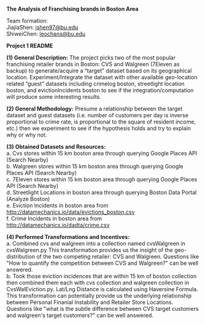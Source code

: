 <b>The Analysis of Franchising brands in Boston Area</b>

Team formation: <br>
JiajiaShen: jshen97@bu.edu <br>
ShiweiChen: leochans@bu.edu

<b>Project 1 README</b>

<b>(1) General Description:</b>
The project picks two of the most popular franchising retailer brands in Boston: CVS and Walgreen (7Eleven as backup)
to generate/acquire a “target” dataset based on its geographical location. Experiment/Integrate the dataset with other available 
geo-location related “guest” datasets including crimelog boston, streetlight location boston, and evictionIncidents boston to see
if the integration/computation will produce some interesting results.
 
<b>(2) General Methodology:</b>
Presume a relationship between the target dataset and guest datasets (i.e. number of customers per day is inverse proportional to 
crime rate, is proportional to the square of resident income, etc.) then we experiment to see if the hypothesis holds and try to 
explain why or why not.
 
<b>(3) Obtained Datasets and Resources:</b><br>
   a. Cvs stores within 15 km boston area through querying Google Places API (Search Nearby) <br>
   b. Walgreen stores within 15 km boston area through querying Google Places API (Search Nearby) <br>
   c. 7Eleven stores within 15 km boston area through querying Google Places API (Search Nearby) <br>
   d. Streetlight Locations in boston area through querying Boston Data Portal (Analyze Boston) <br>
   e. Eviction Incidents in boston area from http://datamechanics.io/data/evictions_boston.csv <br>
   f. Crime Incidents in boston area from http://datamechanics.io/dadta/crime.csv <br>
   
<b>(4) Performed Transformations and Incentives:</b><br>
   a. Combined cvs and walgreen into a collection named cvsWalgreen in cvsWalgreen.py This transformation provides us the insight of the geo-distribution of the two competing retailer: CVS and Walgreen. Questions like "How to quantify the competition between CVS and Walgreen?" can be well answered. <br>
   b. Took those eviction incidences that are within 15 km of boston collection then combined them each with cvs collection and walgreen collection in CvsWalEviction.py. Lat/Lng Distance is calculated using Haversine Formula. This transformation can potentially provide us the underlying relationship between Personal Finanial Instability and Retailer Store Locations. Questions like "what is the subtle difference between CVS target customers and walgreen's target customers?" can be well answered. <br>
